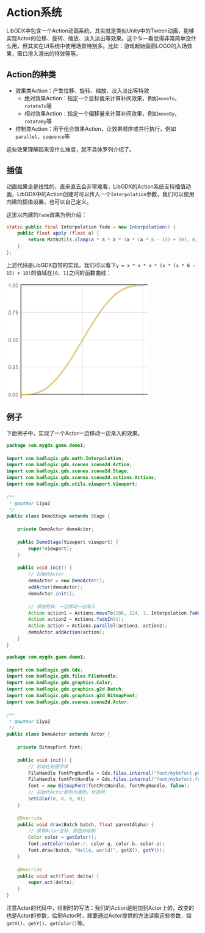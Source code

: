 # Action系统

LibGDX中包含一个Action动画系统，其实就是类似Unity中的Tween动画，能够实现Actor的位移、旋转、缩放、淡入淡出等效果。这个乍一看觉得非常简单没什么用，但其实在UI系统中使用场景特别多。比如：游戏起始画面LOGO的入场效果，窗口滑入滑出的特效等等。

## Action的种类

* 效果类Action：产生位移、旋转、缩放、淡入淡出等特效
  * 绝对效果Action：指定一个目标值来计算补间效果，例如`moveTo`，`rotateTo`等
  * 相对效果Action：指定一个偏移量来计算补间效果，例如`moveBy`，`rotateBy`等
* 控制类Action：用于组合效果Action，让效果顺序或并行执行，例如`parallel`，`sequence`等

这些效果理解起来没什么难度，就不具体罗列介绍了。

## 插值

动画如果全是线性的，直来直去会非常难看，LibGDX的Action系统支持插值动画，LibGDX中的Action创建时可以传入一个`Interpolation`参数，我们可以使用内建的插值设置，也可以自己定义。

这里以内建的`fade`效果为例介绍：

```java
static public final Interpolation fade = new Interpolation() {
    public float apply (float a) {
        return MathUtils.clamp(a * a * a * (a * (a * 6 - 15) + 10), 0, 1);
    }
};
```

上述代码是LibGDX自带的实现，我们可以看下`y = x * x * x * (x * (x * 6 - 15) + 10)`的值域在`[0, 1]`之间的函数曲线：

![](res/1.png)

## 例子

下面例子中，实现了一个Actor一边移动一边渐入的效果。

```java
package com.mygdx.game.demo1;

import com.badlogic.gdx.math.Interpolation;
import com.badlogic.gdx.scenes.scene2d.Action;
import com.badlogic.gdx.scenes.scene2d.Stage;
import com.badlogic.gdx.scenes.scene2d.actions.Actions;
import com.badlogic.gdx.utils.viewport.Viewport;

/**
 * @author CiyaZ
 */
public class DemoStage extends Stage {

    private DemoActor demoActor;

    public DemoStage(Viewport viewport) {
        super(viewport);
    }

    public void init() {
        // 初始化Actor
        demoActor = new DemoActor();
        addActor(demoActor);
        demoActor.init();

        // 添加特效，一边移动一边渐入
        Action action1 = Actions.moveTo(206, 224, 1, Interpolation.fade);
        Action action2 = Actions.fadeIn(1);
        Action action = Actions.parallel(action1, action2);
        demoActor.addAction(action);
    }
}
```

```java
package com.mygdx.game.demo1;

import com.badlogic.gdx.Gdx;
import com.badlogic.gdx.files.FileHandle;
import com.badlogic.gdx.graphics.Color;
import com.badlogic.gdx.graphics.g2d.Batch;
import com.badlogic.gdx.graphics.g2d.BitmapFont;
import com.badlogic.gdx.scenes.scene2d.Actor;

/**
 * @author CiyaZ
 */
public class DemoActor extends Actor {

    private BitmapFont font;

    public void init() {
        // 初始化贴图字体
        FileHandle fontPngHandle = Gdx.files.internal("font/mybmfont.png");
        FileHandle fontFntHandle = Gdx.files.internal("font/mybmfont.fnt");
        font = new BitmapFont(fontFntHandle, fontPngHandle, false);
        // 初始化Actor颜色为黑色，全透明
        setColor(0, 0, 0, 0);
    }

    @Override
    public void draw(Batch batch, float parentAlpha) {
        // 获取Actor坐标、颜色并绘制
        Color color = getColor();
        font.setColor(color.r, color.g, color.b, color.a);
        font.draw(batch, "Hello, world!", getX(), getY());
    }

    @Override
    public void act(float delta) {
        super.act(delta);
    }
}
```

注意Actor的代码中，绘制时的写法：我们的Action是附加到Actor上的，改变的也是Actor的参数，绘制Actor时，就要通过Actor提供的方法读取这些参数，如`getX()`、`getY()`、`getColor()`等。
